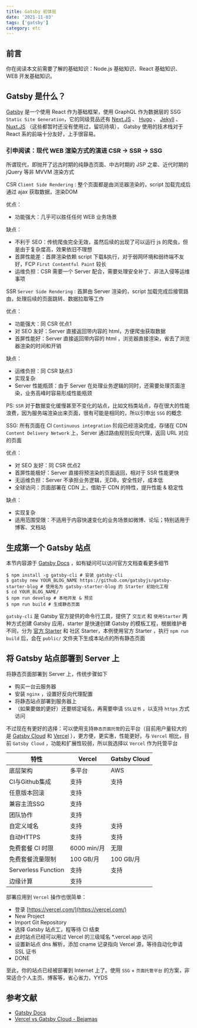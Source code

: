 ```yaml
---
title: Gatsby 初体验
date: '2021-11-03'
tags: ['gatsby']
category: etc
---
```


## 前言

你在阅读本文前需要了解的基础知识：Node.js 基础知识、React 基础知识、WEB 开发基础知识。

## Gatsby 是什么？

[Gatsby](https://gatsbyjs.com/) 是一个使用 React 作为基础框架，使用 GraphQL 作为数据层的 SSG `Static Site Generation`，它的同级竞品还有 [Next.JS](https://nextjs.org/) 、 [Hugo](https://gohugo.io/) 、 [Jekyll](https://jekyllrb.com/) 、[Nuxt.JS](https://nuxtjs.org/) （这些都暂时还没有使用过，留坑待填）， Gatsby 使用的技术栈对于 React 系的前端十分友好，上手很容易。

### 引申阅读：现代 WEB 渲染方式的演进 CSR -> SSR -> SSG

所谓现代，即抛开了远古时期的纯静态页面、中古时期的 JSP 之辈、近代时期的 jQuery 等非 MVVM 渲染方式

CSR `Client Side Rendering` : 整个页面都是由浏览器渲染的，script 加载完成后通过 ajax 获取数据，渲染DOM

优点： 
- 功能强大：几乎可以胜任任何 WEB 业务场景

缺点： 
- 不利于 SEO：传统爬虫完全无效，虽然后续的出现了可以运行 js 的爬虫，但是由于复杂度高，效果依旧不理想
- 首屏性能差：首屏渲染依赖 script 下载&执行，对于弱网环境和弱终端不友好，FCP `First Contentful Paint` 较长
- 运维负担：CSR 需要一个 Server 配合，需要处理安全补丁、非法入侵等运维事项

SSR `Server Side Rendering` : 首屏由 Server 渲染的，script 加载完成后接管路由，处理后续的页面跳转、数据拉取等工作

优点：
- 功能强大：同 CSR 优点1
- 对 SEO 友好：Server 直接返回带内容的 html，方便爬虫获取数据
- 首屏性能好：Server 直接返回带内容的 html ，浏览器直接渲染，省去了浏览器渲染的时间和开销

缺点：
- 运维负担：同 CSR 缺点3
- 实现复杂
- Server 性能瓶颈：由于 Server 在处理业务逻辑的同时，还需要处理页面渲染，业务高峰时容易形成性能瓶颈

PS: `SSR` 对于数据变化缓慢甚至不变化的站点，比如文档类站点，存在很大的性能浪费，因为服务端渲染出来页面，很有可能是相同的，所以引申出 `SSG` 的概念

SSG: 所有页面在 CI `Continuous integration` 阶段已经渲染完成，存储在 CDN `Content Delivery Network` 上，Server 通过路由规则反向代理，返回 URL 对应的页面

优点：
- 对 SEO 友好：同 CSR 优点2
- 首屏性能极好：Server 直接将预渲染的页面返回，相对于 SSR 性能更快
- 无运维负担：Server 不承担业务逻辑，无DB，安全性好，成本低
- 全球访问：页面部署在 CDN 上，借助于 CDN 的特性，提升性能 & 稳定性

缺点：
- 实现复杂
- 适用范围受限：不适用于内容快速变化的业务场景如微博、论坛；特别适用于博客、文档站

## 生成第一个 Gatsby 站点

本节内容源于 [Gatsby Docs](https://www.gatsbyjs.com/docs/) ，如有疑问可以访问官方文档查看更多细节

```shell
$ npm install -g gatsby-cli # 安装 gatsby-cli
$ gatsby new YOUR_BLOG_NAME https://github.com/gatsbyjs/gatsby-starter-blog # 使用名为 gatsby-starter-blog 的 Starter 初始化工程
$ cd YOUR_BLOG_NAME/
$ npm run develop # 本地开发 & 预览
$ npm run build # 生成静态页面
```

`gatsby-cli` 是 Gatsby 官方提供的命令行工具，提供了 `交互式` 和 `使用Starter` 两种方式创建 Gatsby 应用，starter 是快速创建 Gatsby 的模板工程，根据维护者不同，分为 [官方 Starter](https://github.com/gatsbyjs?q=starter) 和 社区 Starter，本例使用官方 Starter ，执行 `npm run build` 后，会在 `public/` 文件夹下生成本站点的所有静态页面

## 将 Gatsby 站点部署到 Server 上

将静态页面部署到 Server 上，传统步骤如下

- 购买一台云服务器
- 安装 `nginx` ，设置好反向代理配置
- 将静态站点部署到服务器上
- （如果要做的更好）还要绑定域名，再需要申请 `SSL证书` ，以支持 `https` 方式访问

不过现在有更好的选择：可以使用支持`静态页面托管`的云平台（目前用户量较大的是 [Gatsby Cloud](https://www.gatsbyjs.com/products/cloud/) 和 [Vercel](https://vercel.com/) ），更方便，更实惠，性能更好。与 `Vercel` 相比，目前 `Gatsby Cloud` ，功能和扩展性较弱，所以我选择以 `Vercel` 作为托管平台

| 特性                                   | Vercel   | Gatsby Cloud   | 
| ------------------------------------------- | --------- | ---------- |
| 底层架构                | 多平台   | AWS        |
| CI与Github集成              | 支持        | 支持       |
| 任意版本回滚         | 支持     |      |
| 兼容主流SSG                 | 支持  |  |
| 团队协作                 | 支持  |  |
| 自定义域名                 | 支持  | 支持 |
| 自动HTTPS                 | 支持  | 支持 |
| 免费套餐 CI 时限                 | 6000 min/月  | 无限 |
| 免费套餐流量限制                 | 100 GB/月  | 100 GB/月 |
| Serverless Function                 |  支持 | 支持 |
| 边缘计算                 | 支持  |  |

部署应用到 `Vercel` 操作也很简单：
- 登录 [https://vercel.com/](https://vercel.com/)
- New Project
- Import Git Repository
- 选择 Gatsby 站点工，程等待 CI 结束
- 此时站点已经可以用过 Vercel 的三级域名 *.vercel.app 访问
- 设置新站点 dns 解析，添加 cname 记录指向 Vercel 源，等待自动化申请 SSL 证书
- DONE

至此，你的站点已经被部署到 Internet 上了。使用 `SSG` + `页面托管平台` 的方案，非常适合个人主页、博客等，省心省力，YYDS

## 参考文献

- [Gatsby Docs](https://www.gatsbyjs.com/docs/)
- [Vercel vs Gatsby Cloud - Bejamas](https://bejamas.io/compare/vercel-vs-gatsby-cloud/)
